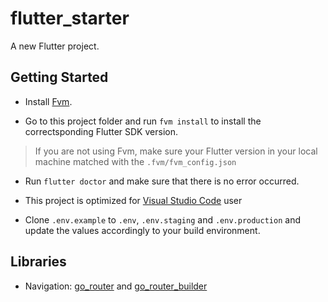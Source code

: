 # flutter_starter

A new Flutter project.

## Getting Started

- Install [Fvm](https://fvm.app/docs/getting_started/installation).

- Go to this project folder and run `fvm install` to install the correctsponding Flutter SDK version.

> If you are not using Fvm, make sure your Flutter version in your local machine matched with the `.fvm/fvm_config.json`

- Run `flutter doctor` and make sure that there is no error occurred.

- This project is optimized for [Visual Studio Code](https://code.visualstudio.com/) user

- Clone `.env.example` to `.env`, `.env.staging` and `.env.production` and update the values accordingly to your build environment.

## Libraries

- Navigation: [go_router](https://pub.dev/packages/go_router) and [go_router_builder](https://pub.dev/packages/go_router_builder)
